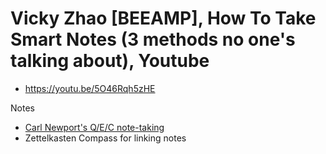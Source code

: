# Vicky Zhao [BEEAMP], How To Take Smart Notes (3 methods no one's talking about), Youtube

* <https://youtu.be/5O46Rqh5zHE>

Notes

* [Carl Newport's Q/E/C note-taking](../20221207181856/README.md)
* Zettelkasten Compass for linking notes
